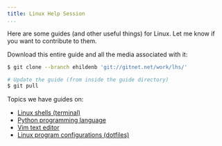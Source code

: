 ```yaml
---
title: Linux Help Session
...
```


Here are some guides (and other useful things) for Linux. Let me know if you
want to contribute to them.

Download this entire guide and all the media associated with it:

```bash
$ git clone --branch ehildenb 'git://gitnet.net/work/lhs/'

# Update the guide (from inside the guide directory)
$ git pull
```

Topics we have guides on:

-   [Linux shells (terminal)](shell/)
-   [Python programming language](python/)
-   [Vim text editor](vim/)
-   [Linux program configurations (dotfiles)](dotfiles/)
